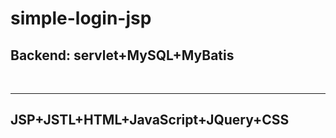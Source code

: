 # simple-login-jsp
<h2>Backend: servlet+MySQL+MyBatis</h2><br>
<hr>
<h2>JSP+JSTL+HTML+JavaScript+JQuery+CSS</h2>
